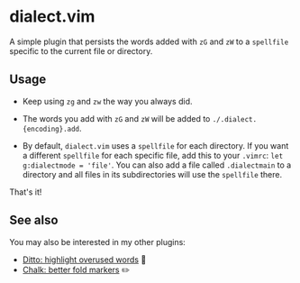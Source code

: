 # dialect.vim

A simple plugin that persists the words added with `zG` and `zW` to a
`spellfile` specific to the current file or directory.


## Usage

- Keep using `zg` and `zw` the way you always did.

- The words you add with `zG` and `zW` will be added to
`./.dialect.{encoding}.add`.

- By default, `dialect.vim` uses a `spellfile` for each directory. If you want
  a different `spellfile` for each specific file, add this to your `.vimrc`:
  `let g:dialectmode = 'file'`. You can also add a file called `.dialectmain`
  to a directory and all files in its subdirectories will use the `spellfile`
  there.

That's it!


## See also

You may also be interested in my other plugins:

- [Ditto: highlight overused words](https://github.com/dbmrq/vim-ditto) :speak_no_evil:
- [Chalk: better fold markers](https://github.com/dbmrq/vim-chalk) :pencil2:


